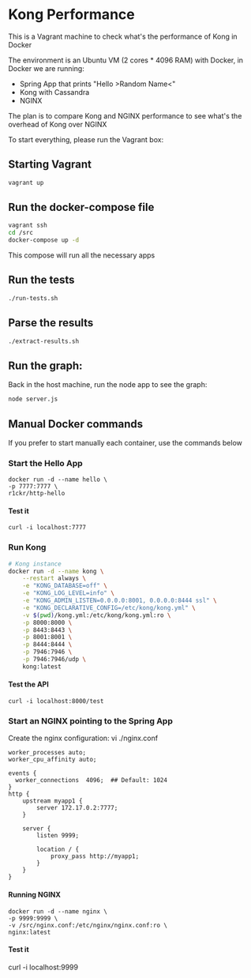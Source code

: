 # Kong Performance
This is a Vagrant machine to check what's the performance of Kong in Docker

The environment is an Ubuntu VM (2 cores * 4096 RAM) with Docker, in Docker we are running:
- Spring App that prints "Hello >Random Name<"
- Kong with Cassandra
- NGINX

The plan is to compare Kong and NGINX performance to see what's the overhead of Kong over NGINX

To start everything, please run the Vagrant box:

## Starting Vagrant
```bash
vagrant up
```

## Run the docker-compose file
```bash
vagrant ssh
cd /src
docker-compose up -d
```
This compose will run all the necessary apps

## Run the tests
```bash
./run-tests.sh
```

## Parse the results
```bash
./extract-results.sh
```

## Run the graph:
Back in the host machine, run the node app to see the graph:
```bash
node server.js
```

## Manual Docker commands
If you prefer to start manually each container, use the commands below

### Start the Hello App
```
docker run -d --name hello \
-p 7777:7777 \
r1ckr/http-hello
```
#### Test it
```
curl -i localhost:7777
```

### Run Kong
```bash
# Kong instance
docker run -d --name kong \
    --restart always \
    -e "KONG_DATABASE=off" \
    -e "KONG_LOG_LEVEL=info" \
    -e "KONG_ADMIN_LISTEN=0.0.0.0:8001, 0.0.0.0:8444 ssl" \
    -e "KONG_DECLARATIVE_CONFIG=/etc/kong/kong.yml" \
    -v $(pwd)/kong.yml:/etc/kong/kong.yml:ro \
    -p 8000:8000 \
    -p 8443:8443 \
    -p 8001:8001 \
    -p 8444:8444 \
    -p 7946:7946 \
    -p 7946:7946/udp \
    kong:latest
```
#### Test the API
```
curl -i localhost:8000/test
```

### Start an NGINX pointing to the Spring App
Create the nginx configuration: 
vi ./nginx.conf
```
worker_processes auto;
worker_cpu_affinity auto;

events {
  worker_connections  4096;  ## Default: 1024
}
http {
    upstream myapp1 {
        server 172.17.0.2:7777;
    }

    server {
        listen 9999;

        location / {
            proxy_pass http://myapp1;
        }
    }
}
```
#### Running NGINX
```
docker run -d --name nginx \
-p 9999:9999 \
-v /src/nginx.conf:/etc/nginx/nginx.conf:ro \
nginx:latest
```
#### Test it
curl -i localhost:9999




